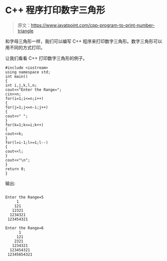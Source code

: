 # C++ 程序打印数字三角形

> 原文：<https://www.javatpoint.com/cpp-program-to-print-number-triangle>

和字母三角形一样，我们可以编写 C++ 程序来打印数字三角形。数字三角形可以用不同的方式打印。

让我们看看 C++ 打印数字三角形的例子。

```
#include <iostream>
using namespace std;
int main()
{
int i,j,k,l,n;  
cout<<"Enter the Range=";  
cin>>n;  
for(i=1;i<=n;i++)  
{  
for(j=1;j<=n-i;j++)  
{  
cout<<" ";  
}  
for(k=1;k<=i;k++)  
{  
cout<<k;  
}  
for(l=i-1;l>=1;l--)  
{  
cout<<l;  
}  
cout<<"\n";  
}  
return 0;
}

```

输出:

```

Enter the Range=5
     1
    121
   12321
  1234321
 123454321  

```

```
Enter the Range=6
      1
     121
    2321
   1234321 
  123454321
 12345654321  

```